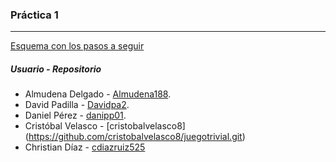 ### Práctica 1
---

[Esquema con los pasos a seguir](pasos-a-seguir.pdf)

##### Usuario - Repositorio

* Almudena Delgado - [Almudena188](https://github.com/Almudena188/Trivial.git).
* David Padilla - [Davidpa2](https://github.com/davidpa2/JuegoTrivial).
* Daniel Pérez - [danipp01](https://github.com/danipp01/JuegoTrivial.git).
* Cristóbal Velasco - [cristobalvelasco8] (https://github.com/cristobalvelasco8/juegotrivial.git)
* Christian Díaz - [cdiazruiz525](https://github.com/cdiazruiz525/JuegoTrivial.git)
